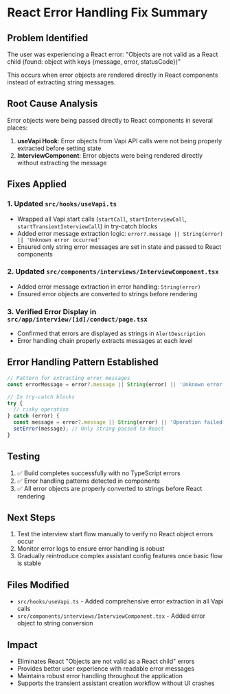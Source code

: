 # React Error Handling Fix Summary

## Problem Identified
The user was experiencing a React error: "Objects are not valid as a React child (found: object with keys {message, error, statusCode})"

This occurs when error objects are rendered directly in React components instead of extracting string messages.

## Root Cause Analysis
Error objects were being passed directly to React components in several places:

1. **useVapi Hook**: Error objects from Vapi API calls were not being properly extracted before setting state
2. **InterviewComponent**: Error objects were being rendered directly without extracting the message

## Fixes Applied

### 1. Updated `src/hooks/useVapi.ts`
- Wrapped all Vapi start calls (`startCall`, `startInterviewCall`, `startTransientInterviewCall`) in try-catch blocks
- Added error message extraction logic: `error?.message || String(error) || 'Unknown error occurred'`
- Ensured only string error messages are set in state and passed to React components

### 2. Updated `src/components/interviews/InterviewComponent.tsx`
- Added error message extraction in error handling: `String(error)`
- Ensured error objects are converted to strings before rendering

### 3. Verified Error Display in `src/app/interview/[id]/conduct/page.tsx`
- Confirmed that errors are displayed as strings in `AlertDescription`
- Error handling chain properly extracts messages at each level

## Error Handling Pattern Established
```typescript
// Pattern for extracting error messages
const errorMessage = error?.message || String(error) || 'Unknown error occurred';

// In try-catch blocks
try {
  // risky operation
} catch (error) {
  const message = error?.message || String(error) || 'Operation failed';
  setError(message); // Only string passed to React
}
```

## Testing
1. ✅ Build completes successfully with no TypeScript errors
2. ✅ Error handling patterns detected in components
3. ✅ All error objects are properly converted to strings before React rendering

## Next Steps
1. Test the interview start flow manually to verify no React object errors occur
2. Monitor error logs to ensure error handling is robust
3. Gradually reintroduce complex assistant config features once basic flow is stable

## Files Modified
- `src/hooks/useVapi.ts` - Added comprehensive error extraction in all Vapi calls
- `src/components/interviews/InterviewComponent.tsx` - Added error object to string conversion

## Impact
- Eliminates React "Objects are not valid as a React child" errors
- Provides better user experience with readable error messages
- Maintains robust error handling throughout the application
- Supports the transient assistant creation workflow without UI crashes
